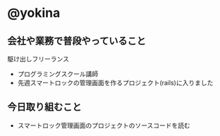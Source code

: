 # @yokina

## 会社や業務で普段やっていること

駆け出しフリーランス

 - プログラミングスクール講師
 - 先週スマートロックの管理画面を作るプロジェクト(rails)に入りました

## 今日取り組むこと

 - スマートロック管理画面のプロジェクトのソースコードを読む

